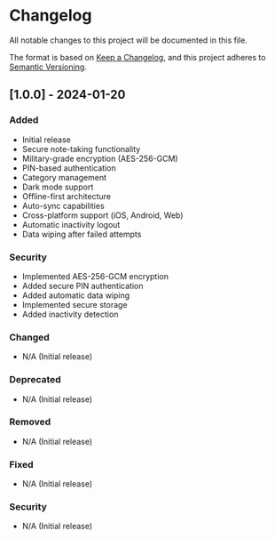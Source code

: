 # Changelog

All notable changes to this project will be documented in this file.

The format is based on [Keep a Changelog](https://keepachangelog.com/en/1.0.0/),
and this project adheres to [Semantic Versioning](https://semver.org/spec/v2.0.0.html).

## [1.0.0] - 2024-01-20

### Added
- Initial release
- Secure note-taking functionality
- Military-grade encryption (AES-256-GCM)
- PIN-based authentication
- Category management
- Dark mode support
- Offline-first architecture
- Auto-sync capabilities
- Cross-platform support (iOS, Android, Web)
- Automatic inactivity logout
- Data wiping after failed attempts

### Security
- Implemented AES-256-GCM encryption
- Added secure PIN authentication
- Added automatic data wiping
- Implemented secure storage
- Added inactivity detection

### Changed
- N/A (Initial release)

### Deprecated
- N/A (Initial release)

### Removed
- N/A (Initial release)

### Fixed
- N/A (Initial release)

### Security
- N/A (Initial release)